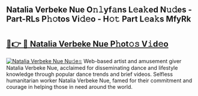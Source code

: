 ## Natalia Verbeke Nue O𝚗𝚕yf𝚊ns L𝚎a𝚔ed N𝚞𝚍es - Part-RLs P𝚑𝚘tos Vi𝚍𝚎o - H𝚘𝚝 Part L𝚎a𝚔s MfyRk

# <h2><a href="http://kf8l4up.oniu.top/?m=Natalia+Verbeke+Nue">🔗👉 🔴 Natalia Verbeke Nue P𝚑ot𝚘𝚜 V𝚒d𝚎o</a></h2>

[![Natalia Verbeke Nue Nu𝚍e𝚜](https://i.imgur.com/0qMVB7G.gif)](http://kf8l4up.oniu.top/?m=Natalia+Verbeke+Nue)
Web-based artist and amusement giver Natalia Verbeke Nue, acclaimed for disseminating dance and lifestyle knowledge through popular dance trends and brief videos. Selfless humanitarian worker Natalia Verbeke Nue, famed for their commitment and courage in helping those in need around the world.  
